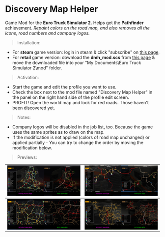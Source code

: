 # Discovery Map Helper

Game Mod for the **Euro Truck Simulator 2.** Helps get the **Pathfinder** achievement.
*Repaint colors on the road map, and also removes all the icons, road numbers and company logos.*

> Installation:
* For **steam** game version: login in steam & click "subscribe" on [this page](http://steamcommunity.com/sharedfiles/filedetails/?id=719282383).
* For **retail** game version: download the **dmh_mod.scs** from [this page](https://github.com/Art-Stea1th/DiscoveryMapHelper/releases) & move the downloaded file into your "My Documents\Euro Truck Simulator 2\mod" folder.

> Activation:
* Start the game and edit the profile you want to use.
* Check the box next to the mod file named "Discovery Map Helper" in the panel on the right hand side of the profile edit screen.
* PROFIT! Open the world map and look for red roads. Those haven't been discovered yet.

> Notes:
* Company logos will be disabled in the job list, too. Because the game uses the same sprites as to draw on the map.
* If the modification is not applied (colors of road map unchanged) or applied partially - You can try to change the order by moving the modification below.

> Previews:

![PreviewA](https://github.com/Art-Stea1th/DiscoveryMapHelper/blob/master/Arts/previews/normal/dmh_prev_01_n.jpg) | ![PreviewB](https://github.com/Art-Stea1th/DiscoveryMapHelper/blob/master/Arts/previews/normal/dmh_prev_02_n.jpg)
------------ | -------------
![PreviewC](https://github.com/Art-Stea1th/DiscoveryMapHelper/blob/master/Arts/previews/normal/dmh_prev_03_n.jpg) | ![PreviewD](https://github.com/Art-Stea1th/DiscoveryMapHelper/blob/master/Arts/previews/normal/dmh_prev_04_n.jpg)